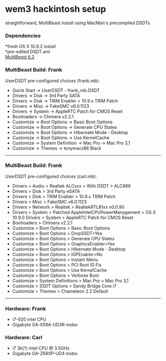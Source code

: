 # wem3 hackintosh setup 
 
straightforward, MultiBeast install using MacMan's precompiled DSDTs 

### Dependencies
*fresh OS X 10.9.2 install  
*pre-edited DSDT.aml  
[MultiBeast 6.2](http://www.multibeast.com)  
  
### MultiBeast Build: Frank
UserDSDT pre-configured choices (frank.mb):
- Quick Start -> UserDSDT - frank_mb.DSDT     
- Drivers -> Disk -> 3rd Party SATA
- Drivers -> Disk -> TRIM Enabler > 10.9.x TRIM Patch  
- Drivers -> Misc -> FakeSMC v6.0.1123  
- Drivers -> System -> AppleRTC Patch for CMOS Reset  
- Bootloaders -> Chimera v2.2.1  
- Customize -> Boot Options -> Basic Boot Options  
- Customize -> Boot Options -> Generate CPU States  
- Customize -> Boot Options -> Hibernate Mode - Desktop  
- Customize -> Boot Options -> Use KernelCache  
- Customize -> System Definition -> Mac Pro -> Mac Pro 3,1  
- Customize -> Themes -> tonymacx86 Black  
---

### MultiBeast Build: Frank  
UserDSDT pre-configured choices (carl.mb):
- Drivers > Audio > Realtek ALCxxx > With DSDT > ALC889
- Drivers > Disk > 3rd Party eSATA
- Drivers > Disk > TRIM Enabler > 10.9.x TRIM Patch
- Drivers > Misc > FakeSMC v6.0.1123
- Drivers > Network > Realtek > RealtekRTL81xx v0.0.90
- Drivers > System > Patched AppleIntelCPUPowerManagement > OS X 10.9.0 Drivers > System > AppleRTC Patch for CMOS Reset
- Bootloaders > Chimera v2.2.1
- Customize > Boot Options > Basic Boot Options
- Customize > Boot Options > DropSSDT=Yes
- Customize > Boot Options > Generate CPU States
- Customize > Boot Options > GraphicsEnabler=Yes
- Customize > Boot Options > Hibernate Mode - Desktop
- Customize > Boot Options > IGPEnabler=No
- Customize > Boot Options > Instant Menu
- Customize > Boot Options > PCI Root ID Fix
- Customize > Boot Options > Use KernelCache
- Customize > Boot Options > Verbose Boot
- Customize > System Definitions > Mac Pro > Mac Pro 3,1
- Customize > SSDT Options > Sandy Bridge Core i7
- Customize > Themes > Chameleon 2.2 Default  
---

### Hardware: Frank
- i7-920 intel CPU
- Gigabyte GA-X58A-UD3R mobo 

### Hardware: Carl
- i7 3k(?) intel CPU @ 3.5GHz
- Gigabyte GA-Z68XP-UD4 mobo
